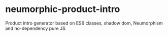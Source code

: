 # neumorphic-product-intro
Product intro generator based on ES6 classes, shadow dom, Neumorphism and no-dependency pure JS.
